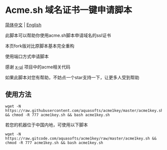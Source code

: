 # Acme.sh 域名证书一键申请脚本

[简体中文](https://github.com/aquasofts/acme1key/blob/master/README.md) | [English](https://github.com/aquasofts/acme1key/blob/master/README_EN.md)

此脚本可以帮助你使用acme.sh脚本申请域名的ssl证书

本页fork版对比原脚本基本完全重构

使用端口方式申请脚本

感谢 [x-ui](https://github.com/FranzKafkaYu/x-ui/) 项目中的acme相关代码

如果此脚本对您有帮助，不妨点一个star支持一下，让更多人受到帮助

## 使用方法

```shell
wget -N https://raw.githubusercontent.com/aquasofts/acme1key/master/acme1key.sh && chmod -R 777 acme1key.sh && bash acme1key.sh
```

若您的机器位于中国内地，可使用以下脚本

```shell
wget -N https://raw.gitcode.com/aquasofts/acme1key/raw/master/acme1key.sh && chmod -R 777 acme1key.sh && bash acme1key.sh
```
